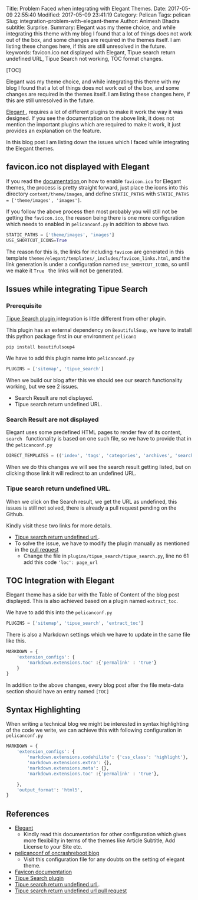 Title: Problem Faced when integrating with Elegant Themes.
Date: 2017-05-09 22:55:40
Modified: 2017-05-09 23:41:19
Category: Pelican
Tags: pelican
Slug: integration-problem-with-elegant-theme
Author: Animesh Bhadra
subtitle: Surprise.
Summary: Elegant was my theme choice, and while integrating this theme with my blog I found that a lot of things does not work out of the box, and some changes are required in the themes itself. I am listing these changes here, if this are still unresolved in the future.
keywords: favicon.ico not displayed with Elegant, Tipue search return undefined URL, Tipue Search not working, TOC format changes.

[TOC]

Elegant was my theme choice, and while integrating this theme with my blog I found that a lot of things does not work out of the box, and some changes are required in the themes itself. I am listing these changes here, if this are still unresolved in the future.

[Elegant ](http://oncrashreboot.com/elegant-best-pelican-theme-features "Elegant theme"), requires a lot of different plugins to make it work the way it was designed. If you see the documentation on the above link, it does not mention the important plugins which are required to make it work, it just provides an explanation on the feature.

In this blog post I am listing down the issues which I faced while integrating the Elegant themes.

## favicon.ico not displayed with Elegant  ##

If you read the [documentation ](http://oncrashreboot.com/elegant-best-pelican-theme-features#favicon-and-speed-dial-icon "Favicon Integration Elegant") on how to enable `favicon.ico` for Elegant themes, the process is pretty straight forward, just place the icons into this directory `content/theme/images`, and define `STATIC_PATHS` with `STATIC_PATHS = ['theme/images', 'images']`.

If you follow the above process then most probably you will still not be getting the `favicon.ico`, the reason being there is one more configuration which needs to enabled in `pelicanconf.py` in addition to above two.

````python
STATIC_PATHS = ['theme/images', 'images']
USE_SHORTCUT_ICONS=True
````

The reason for this is, the links for including `favicon` are generated in this template `themes/elegant/templates/_includes/favicon_links.html`, and the link generation is under a configuration named `USE_SHORTCUT_ICONS`, so until we make it `True ` the links will not be generated.


## Issues while integrating Tipue Search ##

### Prerequisite ###

[Tipue Search plugin ](https://github.com/getpelican/pelican-plugins/tree/master/tipue_search. "Tipue Search plugin ") integration is little different from other plugin.

This plugin has an external dependency on `BeautifulSoup`, we have to install this python package first in our environment `pelican1`

````shell
pip install beautifulsoup4
````

We have to add this plugin name into `pelicanconf.py`

````python
PLUGINS = ['sitemap', 'tipue_search']
````

When we build our blog after this we should see our search functionality working, but we see 2 issues.

* Search Result are not displayed.
* Tipue search return undefined URL.

### Search Result are not displayed ###

Elegant uses some predefined HTML pages to render few of its content, `search ` functionality is based on one such file, so we have to provide that in the `pelicanconf.py`

````python
DIRECT_TEMPLATES = (('index', 'tags', 'categories', 'archives', 'search', '404'))
````

When we do this changes we will see the search result getting listed, but on clicking those link it will redirect to an undefined URL.

### Tipue search return undefined URL. ###

When we click on the Search result, we get the URL as undefined, this issues is still not solved, there is already a pull request pending on the Github.

Kindly visit these two links for more details.
* [Tipue search return undefined url ](https://github.com/talha131/pelican-elegant/issues/147 "Tipue search return undefined url").
* To solve the issue, we have to modify the plugin manually as mentioned in the [pull request](https://github.com/getpelican/pelican-plugins/pull/873/files "Tipue search return undefined url")
    - Change the file in `plugins/tipue_search/tipue_search.py`, line no 61 add this code `'loc': page_url`

## TOC Integration with Elegant ##

Elegant theme has a side bar with the Table of Content of the blog post displayed. This is also achieved based on a plugin named `extract_toc`.

We have to add this into the `pelicanconf.py`

````python
PLUGINS = ['sitemap', 'tipue_search', 'extract_toc']
````

There is also a Markdown settings which we have to update in the same file like this.

````python
MARKDOWN = {
    'extension_configs': {
        'markdown.extensions.toc' :{'permalink' : 'true'}
    }
}
````

In addition to the above changes, every blog post after the file meta-data section should have an entry named `[TOC]`


## Syntax Highlighting  ##

When writing a technical blog we might be interested in syntax highlighting of the code we write, we can achieve this with following configuration in `pelicanconf.py`

````python
MARKDOWN = {
    'extension_configs': {
        'markdown.extensions.codehilite': {'css_class': 'highlight'},
        'markdown.extensions.extra': {},
        'markdown.extensions.meta': {},
        'markdown.extensions.toc' :{'permalink' : 'true'},

    },
    'output_format': 'html5',
}

````

## References ##

* [Elegant ](http://oncrashreboot.com/elegant-best-pelican-theme-features "Elegant theme")
    - Kindly read this documentation for other configuration which gives more flexibility in terms of the themes like Article Subtitle, Add License to your Site etc.
* [pelicanconf of oncrashreboot blog](https://github.com/talha131/onCrashReboot/blob/master/pelicanconf.py)
    - Visit this configuration file for any doubts on the setting of elegant theme.
* [Favicon documentation ](http://oncrashreboot.com/elegant-best-pelican-theme-features#favicon-and-speed-dial-icon "Favicon Integration Elegant")
* [Tipue Search plugin ](https://github.com/getpelican/pelican-plugins/tree/master/tipue_search. "Tipue Search plugin ")
* [Tipue search return undefined url ](https://github.com/talha131/pelican-elegant/issues/147 "Tipue search return undefined url").
* [Tipue search return undefined url pull request](https://github.com/getpelican/pelican-plugins/pull/873/files "Tipue search return undefined url")

